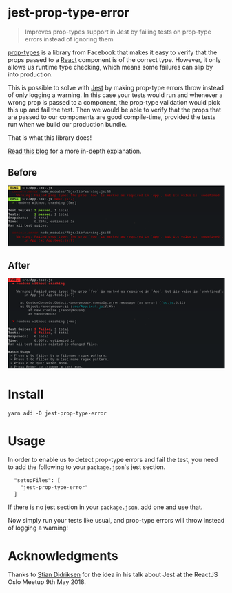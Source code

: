 # jest-prop-type-error

> Improves prop-types support in Jest by failing tests on prop-type errors
> instead of ignoring them

[prop-types][pt] is a library from Facebook that makes it easy to verify that
the props passed to a [React][react] component is of the correct type. However,
it only allows us runtime type checking, which means some failures can slip by
into production.

This is possible to solve with [Jest][jest] by making prop-type errors throw
instead of only logging a warning. In this case your tests would run and
whenever a wrong prop is passed to a component, the prop-type validation would
pick this up and fail the test. Then we would be able to verify that the props
that are passed to our components are good compile-time, provided the tests
run when we build our production bundle.

That is what this library does!

[Read this blog][blog] for a more in-depth explanation.

## Before
![The test shows a warning and passes](assets/proptype-test-warning.png)

## After
![The test shows an error and fails](assets/proptype-test-error.png)

# Install

    yarn add -D jest-prop-type-error

# Usage

In order to enable us to detect prop-type errors and fail the test, you need to
add the following to your `package.json`'s jest section.

      "setupFiles": [
        "jest-prop-type-error"
      ]

If there is no jest section in your `package.json`, add one and use that.

Now simply run your tests like usual, and prop-type errors will throw instead
of logging a warning!

# Acknowledgments

Thanks to [Stian Didriksen][stian] for the idea in his talk about Jest at the
ReactJS Oslo Meetup 9th May 2018.

[pt]: https://facebook.github.io/react/docs/typechecking-with-proptypes.html
[blog]: https://medium.com/shark-bytes/type-checking-with-prop-types-in-jest-e0cd0dc92d5
[react]: https://reactjs.org/
[jest]: https://facebook.github.io/jest/
[stian]: https://twitter.com/stipsan
